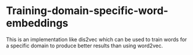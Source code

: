 # Training-domain-specific-word-embeddings
This is an implementation like dis2vec which can be used to train words for a specific domain to produce better results than using word2vec.
